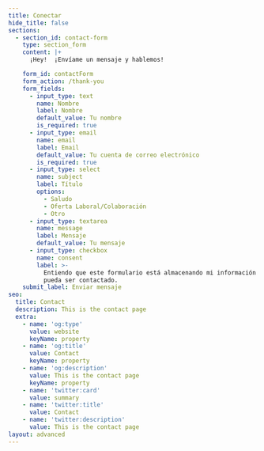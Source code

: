 ```yaml
---
title: Conectar
hide_title: false
sections:
  - section_id: contact-form
    type: section_form
    content: |+
      ¡Hey!  ¡Envíame un mensaje y hablemos!

    form_id: contactForm
    form_action: /thank-you
    form_fields:
      - input_type: text
        name: Nombre
        label: Nombre
        default_value: Tu nombre
        is_required: true
      - input_type: email
        name: email
        label: Email
        default_value: Tu cuenta de correo electrónico
        is_required: true
      - input_type: select
        name: subject
        label: Título
        options:
          - Saludo
          - Oferta Laboral/Colaboración
          - Otro
      - input_type: textarea
        name: message
        label: Mensaje
        default_value: Tu mensaje
      - input_type: checkbox
        name: consent
        label: >-
          Entiendo que este formulario está almacenando mi información para que
          pueda ser contactado.
    submit_label: Enviar mensaje
seo:
  title: Contact
  description: This is the contact page
  extra:
    - name: 'og:type'
      value: website
      keyName: property
    - name: 'og:title'
      value: Contact
      keyName: property
    - name: 'og:description'
      value: This is the contact page
      keyName: property
    - name: 'twitter:card'
      value: summary
    - name: 'twitter:title'
      value: Contact
    - name: 'twitter:description'
      value: This is the contact page
layout: advanced
---
```

